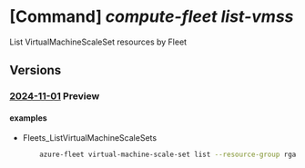 # [Command] _compute-fleet list-vmss_

List VirtualMachineScaleSet resources by Fleet

## Versions

### [2024-11-01](/Resources/mgmt-plane/L3N1YnNjcmlwdGlvbnMve30vcmVzb3VyY2Vncm91cHMve30vcHJvdmlkZXJzL21pY3Jvc29mdC5henVyZWZsZWV0L2ZsZWV0cy97fS92aXJ0dWFsbWFjaGluZXNjYWxlc2V0cw==/2024-11-01.xml) **Preview**

<!-- mgmt-plane /subscriptions/{}/resourcegroups/{}/providers/microsoft.azurefleet/fleets/{}/virtualmachinescalesets 2024-11-01 -->

#### examples

- Fleets_ListVirtualMachineScaleSets
    ```bash
        azure-fleet virtual-machine-scale-set list --resource-group rgazurefleet --name myFleet
    ```
